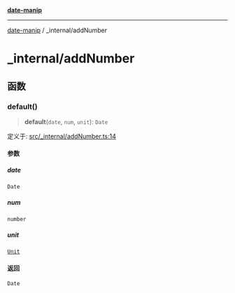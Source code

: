 [**date-manip**](../index.md)

***

[date-manip](../modules.md) / \_internal/addNumber

# \_internal/addNumber

## 函数

### default()

> **default**(`date`, `num`, `unit`): `Date`

定义于: [src/\_internal/addNumber.ts:14](https://github.com/fengxinming/date-manip/blob/3800a276ff67972284419177dad55ada4d463d78/src/_internal/addNumber.ts#L14)

#### 参数

##### date

`Date`

##### num

`number`

##### unit

[`Unit`](../types.md#unit)

#### 返回

`Date`

